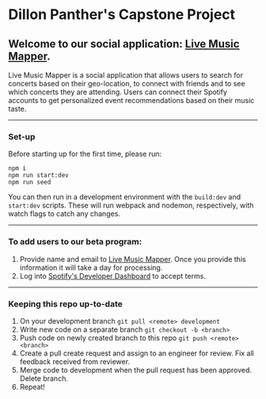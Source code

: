 # Dillon Panther's Capstone Project

## Welcome to our social application: [Live Music Mapper](https://livemusicmapper.herokuapp.com/).

Live Music Mapper is a social application that allows users to search for concerts based on their geo-location, to connect with friends and to see which concerts they are attending. Users can connect their Spotify accounts to get personalized event recommendations based on their music taste.

---

### Set-up

Before starting up for the first time, please run:

```
npm i
npm run start:dev
npm run seed
```

You can then run in a development environment with the `build:dev` and `start:dev` scripts. These will run webpack and nodemon, respectively, with watch flags to catch any changes.

---

### To add users to our beta program:

1. Provide name and email to [Live Music Mapper](https://github.com/DillonPanthers/LiveMusicMapper/issues). Once you provide this information it will take a day for processing.
2. Log into [Spotify's Developer Dashboard](https://developer.spotify.com/dashboard/) to accept terms.

---

### Keeping this repo up-to-date

1. On your development branch `git pull <remote> development`
2. Write new code on a separate branch `git checkout -b <branch>`
3. Push code on newly created branch to this repo `git push <remote> <branch>`
4. Create a pull create request and assign to an engineer for review. Fix all feedback received from reviewer.
5. Merge code to development when the pull request has been approved. Delete branch.
6. Repeat!
